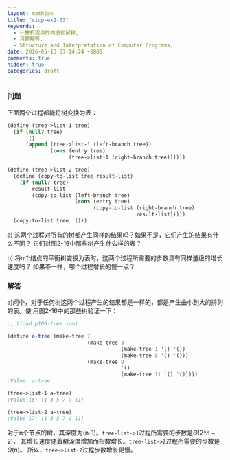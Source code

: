 ```yaml
---
layout: mathjax
title: "sicp-ex2-63"
keywords:
  - 计算机程序的构造和解释,
  - 习题解答,
  - Structure and Interpretation of Computer Programs,
date: 2016-05-13 07:14:24 +0800
comments: true
hidden: true
categories: draft
---
```


### 问题

下面两个过程都能将树变换为表：

``` scheme
(define (tree->list-1 tree)
  (if (null? tree)
      '()
      (append (tree->list-1 (left-branch tree))
              (cons (entry tree)
                    (tree->list-1 (right-branch tree))))))

(define (tree->list-2 tree)
  (define (copy-to-list tree result-list)
    (if (null? tree)
        result-list
        (copy-to-list (left-branch tree)
                      (cons (entry tree)
                            (copy-to-list (right-branch tree)
                                          result-list)))))
  (copy-to-list tree '()))
```

a) 这两个过程对所有的树都产生同样的结果吗？如果不是，它们产生的结果有什么不同？
   它们对图2-16中那些树产生什么样的表？

b) 将n个结点的平衡树变换为表时，这两个过程所需要的步数具有同样量级的增长速度吗？
   如果不一样，哪个过程增长的慢一点？

### 解答

a)问中，对于任何树这两个过程产生的结果都是一样的，都是产生由小到大的排列的表。使
用图2-16中的那些树验证一下：

``` scheme
;; (load p106-tree.scm)

(define a-tree (make-tree 7
                          (make-tree 3
                                     (make-tree 1 '() '())
                                     (make-tree 5 '() '()))
                          (make-tree 9
                                     '()
                                     (make-tree 11 '() '()))))
;Value: a-tree

(tree->list-1 a-tree)
;Value 16: (1 3 5 7 9 11)

(tree->list-2 a-tree)
;Value 17: (1 3 5 7 9 11)
```

对于n个节点的树，其深度为(n-1)。`tree-list->1`过程所需要的步数是$\Theta (2\^{n-2})$，
其增长速度随着树深度增加而指数增长。`tree-list->2`过程所需要的步数是$\Theta (n)$。
所以，`tree->list-2`过程步数增长更慢。
